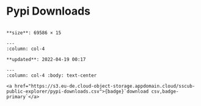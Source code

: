 
# Pypi Downloads

````{panels} :column: col-4

**size**: 69586 × 15

---
:column: col-4

**updated**: 2022-04-19 00:17

---
:column: col-4 :body: text-center

<a href="https://s3.eu-de.cloud-object-storage.appdomain.cloud/sscub-public-explorer/pypi-downloads.csv">{badge}`download csv,badge-primary`</a>

````

